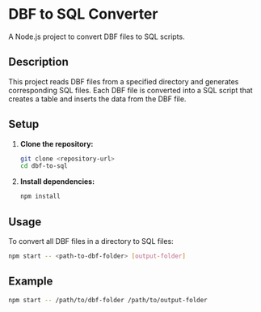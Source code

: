 # DBF to SQL Converter

A Node.js project to convert DBF files to SQL scripts.

## Description

This project reads DBF files from a specified directory and generates corresponding SQL files. Each DBF file is converted into a SQL script that creates a table and inserts the data from the DBF file.

## Setup

1. **Clone the repository:**

   ```sh
   git clone <repository-url>
   cd dbf-to-sql
   ```

2. **Install dependencies:**

   ```sh
   npm install
   ```

## Usage

To convert all DBF files in a directory to SQL files:

```sh
npm start -- <path-to-dbf-folder> [output-folder]
```

## Example

```sh
npm start -- /path/to/dbf-folder /path/to/output-folder
```
